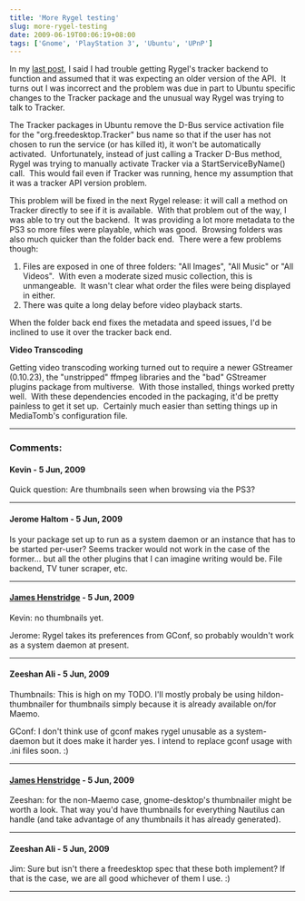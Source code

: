 ```yaml
---
title: 'More Rygel testing'
slug: more-rygel-testing
date: 2009-06-19T00:06:19+08:00
tags: ['Gnome', 'PlayStation 3', 'Ubuntu', 'UPnP']
---
```


In my [last
post](http://blogs.gnome.org/jamesh/2009/06/17/ubuntu-packages-for-rygel/ "Ubuntu packages for Rygel"),
I said I had trouble getting Rygel\'s tracker backend to function and
assumed that it was expecting an older version of the API.  It turns out
I was incorrect and the problem was due in part to Ubuntu specific
changes to the Tracker package and the unusual way Rygel was trying to
talk to Tracker.

The Tracker packages in Ubuntu remove the D-Bus service activation file
for the \"org.freedesktop.Tracker\" bus name so that if the user has not
chosen to run the service (or has killed it), it won\'t be automatically
activated.  Unfortunately, instead of just calling a Tracker D-Bus
method, Rygel was trying to manually activate Tracker via a
StartServiceByName() call.  This would fail even if Tracker was running,
hence my assumption that it was a tracker API version problem.

This problem will be fixed in the next Rygel release: it will call a
method on Tracker directly to see if it is available.  With that problem
out of the way, I was able to try out the backend.  It was providing a
lot more metadata to the PS3 so more files were playable, which was
good.  Browsing folders was also much quicker than the folder back end. 
There were a few problems though:

1.  Files are exposed in one of three folders: \"All Images\", \"All
    Music\" or \"All Videos\".  With even a moderate sized music
    collection, this is unmangeable.  It wasn\'t clear what order the
    files were being displayed in either.
2.  There was quite a long delay before video playback starts.

When the folder back end fixes the metadata and speed issues, I\'d be
inclined to use it over the tracker back end.

**Video Transcoding**

Getting video transcoding working turned out to require a newer
GStreamer (0.10.23), the \"unstripped\" ffmpeg libraries and the \"bad\"
GStreamer plugins package from multiverse.  With those installed, things
worked pretty well.  With these dependencies encoded in the packaging,
it\'d be pretty painless to get it set up.  Certainly much easier than
setting things up in MediaTomb\'s configuration file.

---
### Comments:
#### Kevin - <time datetime="2009-06-19 00:41:51">5 Jun, 2009</time>

Quick question: Are thumbnails seen when browsing via the PS3?

---
#### Jerome Haltom - <time datetime="2009-06-19 01:13:35">5 Jun, 2009</time>

Is your package set up to run as a system daemon or an instance that has
to be started per-user? Seems tracker would not work in the case of the
former\... but all the other plugins that I can imagine writing would
be. File backend, TV tuner scraper, etc.

---
#### [James Henstridge](http://blogs.gnome.org/jamesh/) - <time datetime="2009-06-19 09:47:07">5 Jun, 2009</time>

Kevin: no thumbnails yet.

Jerome: Rygel takes its preferences from GConf, so probably wouldn\'t
work as a system daemon at present.

---
#### Zeeshan Ali - <time datetime="2009-06-19 21:50:54">5 Jun, 2009</time>

Thumbnails: This is high on my TODO. I\'ll mostly probaly be using
hildon-thumbnailer for thumbnails simply because it is already available
on/for Maemo.

GConf: I don\'t think use of gconf makes rygel unusable as a
system-daemon but it does make it harder yes. I intend to replace gconf
usage with .ini files soon. :)

---
#### [James Henstridge](http://blogs.gnome.org/jamesh/) - <time datetime="2009-06-19 22:18:30">5 Jun, 2009</time>

Zeeshan: for the non-Maemo case, gnome-desktop\'s thumbnailer might be
worth a look. That way you\'d have thumbnails for everything Nautilus
can handle (and take advantage of any thumbnails it has already
generated).

---
#### Zeeshan Ali - <time datetime="2009-06-19 23:35:13">5 Jun, 2009</time>

Jim: Sure but isn\'t there a freedesktop spec that these both implement?
If that is the case, we are all good whichever of them I use. :)

---
